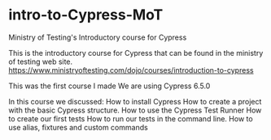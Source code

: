 # intro-to-Cypress-MoT
Ministry of Testing's Introductory course for Cypress

This is the introductory course for Cypress that can be found in the ministry of testing web site.
https://www.ministryoftesting.com/dojo/courses/introduction-to-cypress

This was the first course I made
We are using Cypress 6.5.0

In this course we discussed:
    How to install Cypress
    How to create a project with the basic Cypress structure.
    How to use the Cypress Test Runner
    How to create our first tests
    How to run our tests in the command line.
    How to use alias, fixtures and custom commands
